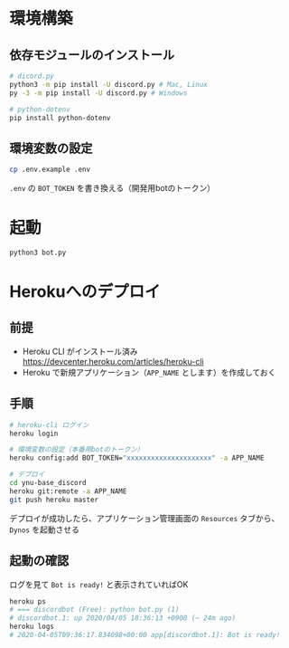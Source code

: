 # 環境構築
## 依存モジュールのインストール
```bash
# dicord.py
python3 -m pip install -U discord.py # Mac, Linux
py -3 -m pip install -U discord.py # Windows

# python-dotenv
pip install python-dotenv
```
## 環境変数の設定
```bash
cp .env.example .env
```
`.env` の `BOT_TOKEN` を書き換える（開発用botのトークン）

# 起動

```bash
python3 bot.py
```

# Herokuへのデプロイ
## 前提
- Heroku CLI がインストール済み https://devcenter.heroku.com/articles/heroku-cli
- Heroku で新規アプリケーション（`APP_NAME` とします）を作成しておく

## 手順
```bash
# heroku-cli ログイン
heroku login

# 環境変数の設定（本番用botのトークン）
heroku config:add BOT_TOKEN="xxxxxxxxxxxxxxxxxxxxx" -a APP_NAME

# デプロイ
cd ynu-base_discord
heroku git:remote -a APP_NAME
git push heroku master
```
デプロイが成功したら、アプリケーション管理画面の `Resources` タブから、`Dynos` を起動させる

## 起動の確認
ログを見て `Bot is ready!` と表示されていればOK
```bash
heroku ps
# === discordbot (Free): python bot.py (1)
# discordbot.1: up 2020/04/05 18:36:13 +0900 (~ 24m ago)
heroku logs
# 2020-04-05T09:36:17.834098+00:00 app[discordbot.1]: Bot is ready!
```